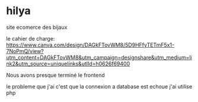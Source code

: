 # hilya
site ecomerce des bijaux

le cahier de charge: https://www.canva.com/design/DAGkFTovWM8/5D9HFfyTETmF5x1-7NoPmQ/view?utm_content=DAGkFTovWM8&utm_campaign=designshare&utm_medium=link2&utm_source=uniquelinks&utlId=h0626f69400

Nous avons presque terminé le frontend 

le probleme que j'ai c'est que la connexion a database est echoue j'ai utilise php  
